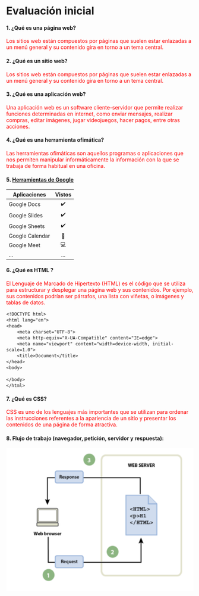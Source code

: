 # Evaluación inicial

#### 1. ¿Qué es una página web?
<font color="red">Los sitios web están compuestos por páginas que suelen estar enlazadas a un menú general y su contenido gira en torno a un tema central.</font>
#### 2. ¿Qué es un sitio web?
<font color="red">Los sitios web están compuestos por páginas que suelen estar enlazadas a un menú general y su contenido gira en torno a un tema central.</font>
#### 3. ¿Qué es una aplicación web?
<font color="red">Una aplicación web es un software cliente-servidor que permite realizar funciones determinadas en internet, como enviar mensajes, realizar compras, editar imágenes, jugar videojuegos, hacer pagos, entre otras acciones.</font>
#### 4. ¿Qué es una herramienta ofimática?
<font color="red">Las herramientas ofimáticas son aquellos programas o aplicaciones que nos permiten manipular informáticamente la información con la que se trabaja de forma habitual en una oficina.</font>

#### 5. [Herramientas de Google](https://www.google.com/intl/es-419/chrome/browser-tools/ "Herramientas de Google:")

|Aplicaciones | Vistos |
|----------|:----------:|
|Google Docs|✔️|
|Google Slides|✔️|
|Google Sheets|✔️|
|Google Calendar|📅|
|Google Meet|💻|
|...|...|

#### 6. ¿Qué es HTML ?
<font color="red">El Lenguaje de Marcado de Hipertexto (HTML) es el código que se utiliza para estructurar y desplegar una página web y sus contenidos. Por ejemplo, sus contenidos podrían ser párrafos, una lista con viñetas, o imágenes y tablas de datos.</font>

```
<!DOCTYPE html>
<html lang="en">
<head>
    <meta charset="UTF-8">
    <meta http-equiv="X-UA-Compatible" content="IE=edge">
    <meta name="viewport" content="width=device-width, initial-scale=1.0">
    <title>Document</title>
</head>  
<body>

</body>
</html>
```
#### 7. ¿Qué es CSS?
<font color="red">CSS es uno de los lenguajes más importantes que se utilizan para ordenar las instrucciones referentes a la apariencia de un sitio y presentar los contenidos de una página de forma atractiva.</font>

#### 8. Flujo de trabajo (navegador, petición, servidor y respuesta):
![Alt text](image.png)





